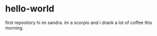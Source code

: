 # hello-world
first repository 
hi im sandra. 
im a scorpio and i drank a lot of coffee this morning. 
